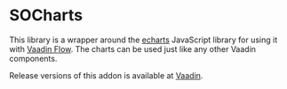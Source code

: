 # SOCharts
This library is a wrapper around the [echarts](https://echarts.apache.org) JavaScript
library for using it with [Vaadin Flow](https://vaadin.com). The charts can be used
just like any other Vaadin components.

Release versions of this addon is available at [Vaadin](https://vaadin.com/directory/component/so-charts).
